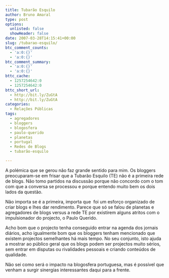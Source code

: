```yaml
---
title: Tubarão Esquilo
author: Bruno Amaral
type: post
options:
  unlisted: false
  showHeader: false
date: 2007-03-28T14:15:41+00:00
slug: /tubarao-esquilo/
btc_comment_counts:
  - 'a:0:{}'
  - 'a:0:{}'
btc_comment_summary:
  - 'a:0:{}'
  - 'a:0:{}'
bttc_cache:
  - 1257254642:0
  - 1257254642:0
bttc_short_url:
  - http://bit.ly/ZuGtA
  - http://bit.ly/ZuGtA
categories:
  - Relações Públicas
tags:
  - agregadores
  - bloggers
  - blogosfera
  - paulo-querido
  - planetas
  - portugal
  - Redes de Blogs
  - tubarão-esquilo

---
```

A polémica que se gerou não faz grande sentido para mim. Os bloggers preocuparam-se em frisar que a Tubarão Esquilo (TE) não é a primeira rede de blogs. Não tomo partidos na discussão porque não concordo com o tom com que a conversa se processou e porque entendo muito bem os dois lados da questão.

Não importa se é a primeira, importa que  foi um esforço organizado de criar blogs e lhes dar rendimento. Parece que só se falou de planetas e agregadores de blogs versus a rede TE por existirem alguns atritos com o impulsionador do projecto, o Paulo Querido.

Acho bom que o projecto tenha conseguido entrar na agenda dos jornais diários, acho igualmente bom que os bloggers tenham mencionado que existem projectos semelhantes há mais tempo. No seu conjunto, isto ajuda a mostrar ao público geral que os blogs podem ser projectos muito sérios, sem entrar em disputas ou rivalidades pessoais e criando conteúdos de qualidade.

Não sei como será o impacto na blogosfera portuguesa, mas é possível que venham a surgir sinergias interessantes daqui para a frente.